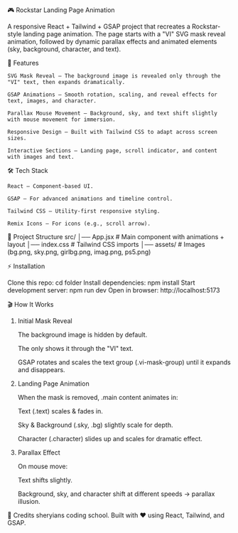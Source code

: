 🎮 Rockstar Landing Page Animation

A responsive React + Tailwind + GSAP project that recreates a Rockstar-style landing page animation.
The page starts with a "VI" SVG mask reveal animation, followed by dynamic parallax effects and animated elements (sky, background, character, and text).

🚀 Features

    SVG Mask Reveal – The background image is revealed only through the "VI" text, then expands dramatically.
    
    GSAP Animations – Smooth rotation, scaling, and reveal effects for text, images, and character.
    
    Parallax Mouse Movement – Background, sky, and text shift slightly with mouse movement for immersion.
    
    Responsive Design – Built with Tailwind CSS to adapt across screen sizes.
    
    Interactive Sections – Landing page, scroll indicator, and content with images and text.

🛠️ Tech Stack

    React – Component-based UI.
    
    GSAP – For advanced animations and timeline control.
    
    Tailwind CSS – Utility-first responsive styling.
    
    Remix Icons – For icons (e.g., scroll arrow).

📂 Project Structure
    src/
    │── App.jsx       # Main component with animations + layout
    │── index.css     # Tailwind CSS imports
    │── assets/       # Images (bg.png, sky.png, girlbg.png, imag.png, ps5.png)

⚡ Installation

Clone this repo:
cd folder
Install dependencies:
    npm install
Start development server:
    npm run dev
Open in browser:
    http://localhost:5173

🎬 How It Works
1. Initial Mask Reveal

    The background image is hidden by default.
    
    The <mask> only shows it through the "VI" text.
    
    GSAP rotates and scales the text group (.vi-mask-group) until it expands and disappears.

2. Landing Page Animation

    When the mask is removed, .main content animates in:
    
    Text (.text) scales & fades in.
    
    Sky & Background (.sky, .bg) slightly scale for depth.
    
    Character (.character) slides up and scales for dramatic effect.

3. Parallax Effect

    On mouse move:
    
    Text shifts slightly.
    
    Background, sky, and character shift at different speeds → parallax illusion.

🙌 Credits
sheryians coding school.
Built with ❤️ using React, Tailwind, and GSAP.
